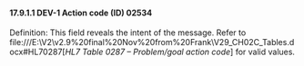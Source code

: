 #### 17.9.1.1 DEV-1 Action code (ID) 02534

Definition: This field reveals the intent of the message. Refer to file:///E:\V2\v2.9%20final%20Nov%20from%20Frank\V29_CH02C_Tables.docx#HL70287[_HL7 Table 0287 – Problem/goal action code_] for valid values.
